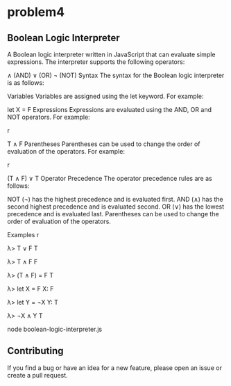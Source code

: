 # problem4

## Boolean Logic Interpreter

A Boolean logic interpreter written in JavaScript that can evaluate simple expressions. The interpreter supports the following operators:

∧ (AND)
∨ (OR)
¬ (NOT)
Syntax
The syntax for the Boolean logic interpreter is as follows:

Variables
Variables are assigned using the let keyword. For example:


let X = F
Expressions
Expressions are evaluated using the AND, OR and NOT operators. For example:

r

T ∧ F
Parentheses
Parentheses can be used to change the order of evaluation of the operators. For example:

r

(T ∧ F) ∨ T
Operator Precedence
The operator precedence rules are as follows:

NOT (¬) has the highest precedence and is evaluated first.
AND (∧) has the second highest precedence and is evaluated second.
OR (∨) has the lowest precedence and is evaluated last.
Parentheses can be used to change the order of evaluation of the operators.

Examples
r

λ> T ∨ F
T

λ> T ∧ F
F

λ> (T ∧ F) = F
T

λ> let X = F
X: F

λ> let Y = ¬X
Y: T

λ> ¬X ∧ Y
T

node boolean-logic-interpreter.js <expression>
## Contributing

  If you find a bug or have an idea for a new feature, please open an issue or create a pull request.
